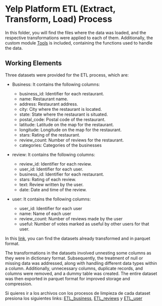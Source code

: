# Yelp Platform ETL (Extract, Transform, Load) Process

In this folder, you will find the files where the data was loaded, and the respective transformations were applied to each of them. Additionally, the custom module [Tools](Tools.py) is included, containing the functions used to handle the data.

## Working Elements

Three datasets were provided for the ETL process, which are:

  * Business: It contains the following columns:

    * business_id: Identifier for each restaurant.
    * name: Restaurant name.
    * address: Restaurant address.
    * city: City where the restaurant is located.
    * state: State where the restaurant is situated.
    * postal_code: Postal code of the restaurant.
    * latitude: Latitude on the map for the restaurant.
    * longitude: Longitude on the map for the restaurant.
    * stars: Rating of the restaurant.
    * review_count: Number of reviews for the restaurant.
    * categories: Categories of the businesses

  * review: It contains the following columns:
    *	review_id: Identifier for each review.
    * user_id: Identifier for each user.
    * business_id: Identifier for each restaurant.
    * stars: Rating of each review.
    * text: Review written by the user.
    * date: Date and time of the review.

  * user: It contains the following columns:
    * user_id: Identifier for each user
    * name: Name of each user
    * review_count: Number of reviews made by the user
    * useful: Number of votes marked as useful by other users for that user.

In this [link](https://drive.google.com/drive/u/0/folders/1WU5_DdsyMk8aHlTQtk5p1IecbJYhu-iU), you can find the datasets already transformed and in parquet format.

The transformations in the datasets involved unnesting some columns as they were in dictionary format. Subsequently, the treatment of null or missing data was addressed, along with handling different data types within a column. Additionally, unnecessary columns, duplicate records, and columns were removed, and a dummy table was created. The entire dataset was then exported in parquet format for improved storage and compression.

Si quieres ir a los archivos con los procesos de limpieza de cada dataset presiona los siguientes links: [ETL_business](ETL_business.ipynb), [ETL_reviews](ETL_reviews.ipynb) y [ETL_user](ETL_user.ipynb)

